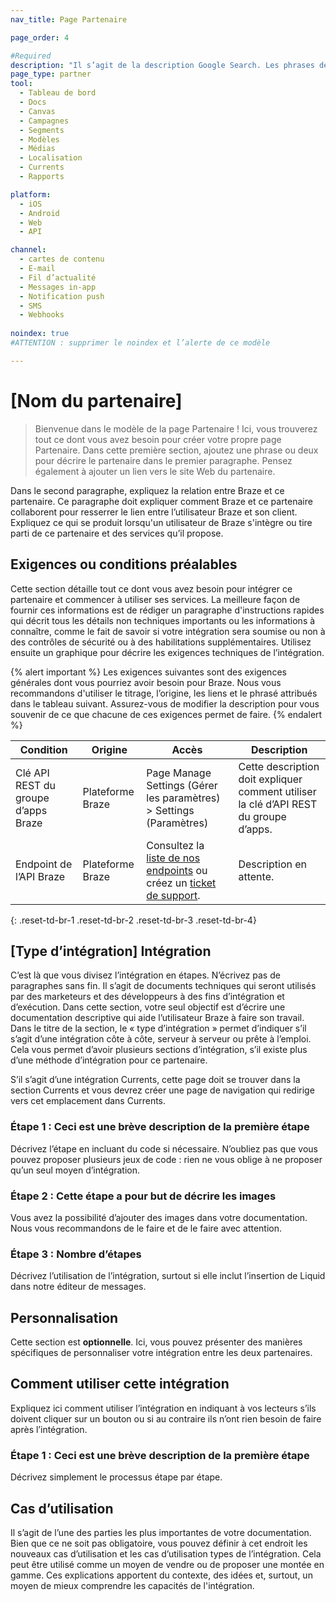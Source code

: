 ```yaml
---
nav_title: Page Partenaire

page_order: 4

#Required
description: "Il s’agit de la description Google Search. Les phrases de plus de 160 caractères seront tronquées… soyez concis !"
page_type: partner
tool:
  - Tableau de bord
  - Docs
  - Canvas
  - Campagnes
  - Segments
  - Modèles
  - Médias
  - Localisation
  - Currents
  - Rapports

platform:
  - iOS
  - Android
  - Web
  - API

channel:
  - cartes de contenu
  - E-mail
  - Fil d’actualité
  - Messages in-app
  - Notification push
  - SMS
  - Webhooks
  
noindex: true
#ATTENTION : supprimer le noindex et l’alerte de ce modèle

---
```


# [Nom du partenaire]

> Bienvenue dans le modèle de la page Partenaire ! Ici, vous trouverez tout ce dont vous avez besoin pour créer votre propre page Partenaire. Dans cette première section, ajoutez une phrase ou deux pour décrire le partenaire dans le premier paragraphe. Pensez également à ajouter un lien vers le site Web du partenaire.

Dans le second paragraphe, expliquez la relation entre Braze et ce partenaire. Ce paragraphe doit expliquer comment Braze et ce partenaire collaborent pour resserrer le lien entre l’utilisateur Braze et son client. Expliquez ce qui se produit lorsqu'un utilisateur de Braze s'intègre ou tire parti de ce partenaire et des services qu’il propose.

## Exigences ou conditions préalables

Cette section détaille tout ce dont vous avez besoin pour intégrer ce partenaire et commencer à utiliser ses services. La meilleure façon de fournir ces informations est de rédiger un paragraphe d'instructions rapides qui décrit tous les détails non techniques importants ou les informations à connaître, comme le fait de savoir si votre intégration sera soumise ou non à des contrôles de sécurité ou à des habilitations supplémentaires. Utilisez ensuite un graphique pour décrire les exigences techniques de l’intégration.

{% alert important %}
Les exigences suivantes sont des exigences générales dont vous pourriez avoir besoin pour Braze. Nous vous recommandons d'utiliser le titrage, l’origine, les liens et le phrasé attribués dans le tableau suivant. Assurez-vous de modifier la description pour vous souvenir de ce que chacune de ces exigences permet de faire.
{% endalert %}

| Condition | Origine | Accès | Description |
|---|---|---|---|
|Clé API REST du groupe d’apps Braze | Plateforme Braze | Page Manage Settings (Gérer les paramètres) > Settings (Paramètres) | Cette description doit expliquer comment utiliser la clé d’API REST du groupe d’apps. |
|Endpoint de l’API Braze | Plateforme Braze | Consultez la [liste de nos endpoints]({{site.baseurl}}/developer_guide/rest_api/basics/#endpoints) ou créez un [ticket de support]({{site.baseurl}}/braze_support/). | Description en attente. |
{: .reset-td-br-1 .reset-td-br-2 .reset-td-br-3 .reset-td-br-4}

## [Type d’intégration] Intégration

C’est là que vous divisez l’intégration en étapes. N’écrivez pas de paragraphes sans fin. Il s’agit de documents techniques qui seront utilisés par des marketeurs et des développeurs à des fins d’intégration et d’exécution. Dans cette section, votre seul objectif est d’écrire une documentation descriptive qui aide l’utilisateur Braze à faire son travail. Dans le titre de la section, le « type d’intégration » permet d’indiquer s’il s’agit d’une intégration côte à côte, serveur à serveur ou prête à l’emploi. Cela vous permet d’avoir plusieurs sections d’intégration, s’il existe plus d’une méthode d’intégration pour ce partenaire.

S’il s’agit d’une intégration Currents, cette page doit se trouver dans la section Currents et vous devrez créer une page de navigation qui redirige vers cet emplacement dans Currents.

### Étape 1 : Ceci est une brève description de la première étape

Décrivez l’étape en incluant du code si nécessaire. N’oubliez pas que vous pouvez proposer plusieurs jeux de code : rien ne vous oblige à ne proposer qu’un seul moyen d’intégration.

### Étape 2 : Cette étape a pour but de décrire les images

Vous avez la possibilité d’ajouter des images dans votre documentation. Nous vous recommandons de le faire et de le faire avec attention.

### Étape 3 : Nombre d’étapes

Décrivez l’utilisation de l’intégration, surtout si elle inclut l’insertion de Liquid dans notre éditeur de messages.

## Personnalisation

Cette section est **optionnelle**. Ici, vous pouvez présenter des manières spécifiques de personnaliser votre intégration entre les deux partenaires.

## Comment utiliser cette intégration

Expliquez ici comment utiliser l’intégration en indiquant à vos lecteurs s’ils doivent cliquer sur un bouton ou si au contraire ils n’ont rien besoin de faire après l’intégration.

### Étape 1 : Ceci est une brève description de la première étape

Décrivez simplement le processus étape par étape.

## Cas d’utilisation

Il s’agit de l’une des parties les plus importantes de votre documentation. Bien que ce ne soit pas obligatoire, vous pouvez définir à cet endroit les nouveaux cas d’utilisation et les cas d’utilisation types de l’intégration. Cela peut être utilisé comme un moyen de vendre ou de proposer une montée en gamme. Ces explications apportent du contexte, des idées et, surtout, un moyen de mieux comprendre les capacités de l'intégration.
